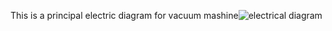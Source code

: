 This is a principal electric diagram for vacuum mashine![electrical diagram](https://github.com/user-attachments/assets/cf9812d0-8f36-4741-a34a-8cd75715f9a8)
